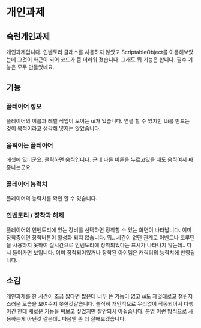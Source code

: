 
# 개인과제
## 숙련개인과제
개인과제입니다. 인벤토리 클래스를 사용하지 않았고 ScriptableObject를 이용해보았는데 그것이 화근이 되어 코드가 좀 더러워 졌습니다.
그래도 뭐 기능은 합니다. 필수 기능은 모두 만들었네요.  

## 기능

### 플레이어 정보 
플레이어의 이름과 레벨 직업이 보이는 ui가 있습니다. 연결 할 수 있지만 Ui를 만드는 것이 목적이라고 생각해 넣지는 않았습니다. 

### 움직이는 플레이어
에셋에 있더군요. 클릭하면 움직입니다. 근데 다른 버튼을 누르고있을 때도 움직여서 짜증나는군요.

### 플레이어 능력치 
플레이어의 능력치를 확인 할 수 있습니다. 

### 인벤토리 / 장착과 해제
플레이어의 인벤토리에 있는 장비를 선택하면 장착할 수 있는 화면이 나타납니다. 이미 장착중이면 장착버튼이 활성화 되지 않습니다.
뭐.. 시간이 없던 관계로 이벤트나 코루틴을 사용하지 못하여 실시간으로 인벤토리에 장착되었다는 표시가 나타나지 않는데.. 다시 들어가면 보입니다.
이미 장착되어있거나 장착된 아이템은 캐릭터의 능력치에 반영됩니다.

## 소감

개인과제를 한 시간이 조금 짧다면 짧은데 너무 쓴 기능이 없고 ui도 제멋대로고 챌린저스러운 모습을 보여주지 못한것같습니다. 
솔직히 개인적으로 무리없이 작동되어서 다행이긴 한데 새로운 기능을 써보고 싶었지만 잘안되서 아쉽습니다. 분명 이런 방식으로 사용하는게 아닌것 같은데.. 
다음엔 좀 더 잘해보겠습니다.
